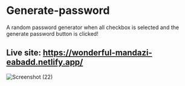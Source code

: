 # Generate-password 
A random password generator when all checkbox is selected and the generate password button is clicked!
## Live site: https://wonderful-mandazi-eabadd.netlify.app/
![Screenshot (22)](https://github.com/Mohaz24/Generate-password/assets/107796482/9e1b2335-8497-485f-88cf-8f8194078c86)
